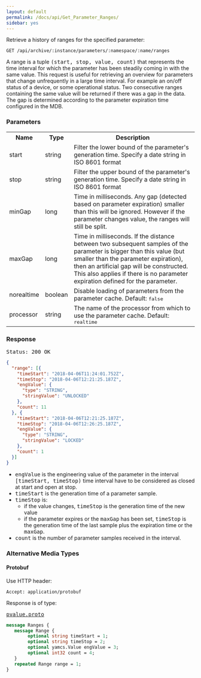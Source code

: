 ```yaml
---
layout: default
permalink: /docs/api/Get_Parameter_Ranges/
sidebar: yes
---
```


Retrieve a history of ranges for the specified parameter:

    GET /api/archive/:instance/parameters/:namespace/:name/ranges 

A range is a tuple <tt>(start, stop, value, count)</tt> that represents the time interval for which the parameter has been steadily coming in with the same value. This request is useful for retrieving an overview for parameters that change unfrequently in a large time interval. For example an on/off status of a device, or some operational status. Two consecutive ranges containing the same value will be returned if there was a gap in the data. The gap is determined according to the parameter expiration time configured in the MDB.

### Parameters

<table class="inline">
    <tr>
        <th>Name</th>
        <th>Type</th>
        <th>Description</th>
    </tr>
    <tr>
        <td class="code">start</td>
        <td class="code">string</td>
        <td>Filter the lower bound of the parameter's generation time. Specify a date string in ISO 8601 format</td>
    </tr>
    <tr>
        <td class="code">stop</td>
        <td class="code">string</td>
        <td>Filter the upper bound of the parameter's generation time. Specify a date string in ISO 8601 format</td>
    </tr>
    <tr>
        <td class="code">minGap</td>
        <td class="code">long</td>
        <td>Time in milliseconds. Any gap (detected based on parameter expiration) smaller than this will be ignored. However if the parameter changes value, the ranges will still be split.</td>
    </tr>
    <tr>
        <td class="code">maxGap</td>
        <td class="code">long</td>
        <td>Time in milliseconds. If the distance between two subsequent samples of the parameter is bigger than this value (but smaller than the parameter expiration), then an artificial gap will be constructed.
        This also applies if there is no parameter expiration defined for the parameter.</td>
    </tr>
    <tr>
        <td class="code">norealtime</td>
        <td class="code">boolean</td>
        <td>Disable loading of parameters from the parameter cache. Default: <tt>false</tt></td>
    </tr>
    <tr>
        <td class="code">processor</td>
        <td class="code">string</td>
        <td>The name of the processor from which to use the parameter cache. Default: <tt>realtime</tt></td>
    </tr>
</table>
 

### Response

<pre class="header">Status: 200 OK</pre>
```json
{
  "range": [{
    "timeStart": "2018-04-06T11:24:01.752Z",
    "timeStop": "2018-04-06T12:21:25.187Z",
    "engValue": {
      "type": "STRING",
      "stringValue": "UNLOCKED"
    },
    "count": 11
  }, {
    "timeStart": "2018-04-06T12:21:25.187Z",
    "timeStop": "2018-04-06T12:26:25.187Z",
    "engValue": {
      "type": "STRING",
      "stringValue": "LOCKED"
    },
    "count": 1
  }]
}
```

* <tt>engValue</tt> is the engineering value of the parameter in the interval <tt>[timeStart, timeStop)</tt> time interval have to be considered as closed at start and open at stop.
* <tt>timeStart</tt> is the generation time of a parameter sample.
* <tt>timeStop</tt> is:
  * if the value changes, <tt>timeStop</tt> is the generation time of the new value
  * if the parameter expires or the <tt>maxGap</tt> has been set, <tt>timeStop</tt> is the generation time of the last sample plus the expiration time or the <tt>maxGap</tt>.
* <tt>count</tt> is the number of parameter samples received in the interval.

### Alternative Media Types

#### Protobuf

Use HTTP header:

    Accept: application/protobuf
    
Response is of type:

<pre class="r header"><a href="/docs/api/pvalue.proto/">pvalue.proto</a></pre>
```proto
message Ranges {
   message Range {
        optional string timeStart = 1;
        optional string timeStop = 2;
        optional yamcs.Value engValue = 3;
        optional int32 count = 4;
   }
   repeated Range range = 1;
}
```
